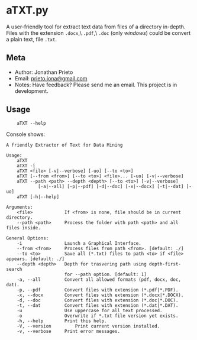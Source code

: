 aTXT.py
=======

A user-friendly tool for extract text data from files of a directory in-depth. 
Files with the extension ``.docx``,\ ``.pdf``,\ ``.doc`` (only *windows*) could be convert a plain
text, file ``.txt``. 

Meta
----

-  Author: Jonathan Prieto
-  Email: prieto.jona@gmail.com
-  Notes: Have feedback? Please send me an email. This project is in development.

Usage
-----

```
    aTXT --help 
```
Console shows:

```
A friendly Extractor of Text for Data Mining

Usage:
    aTXT
    aTXT -i
    aTXT <file> [-v|--verbose] [-uo] [--to <to>]
    aTXT [--from <from>] [--to <to>] <file>... [-uo] [-v|--verbose]
    aTXT --path <path> --depth <depth> [--to <to>] [-v|--verbose] 
            [-a|--all] [-p|--pdf] [-d|--doc] [-x|--docx] [-t|--dat] [-uo]
    aTXT [-h|--help] 

Arguments:
    <file>            If <from> is none, file should be in current directory.
    --path <path>     Process the folder with path <path> and all files inside.

General Options:
    -i                Launch a Graphical Interface.
    --from <from>     Process files from path <from>. [default: ./]
    --to <to>         Save all (*.txt) files to path <to> if <file> appears. [default: ./]
    --depth <depth>   Depth for trasvering path using depth-first-search
                      for --path option. [default: 1]
    -a, --all         Convert all allowed formats (pdf, docx, doc, dat).
    -p, --pdf         Convert files with extension (*.pdf|*.PDF).
    -x, --docx        Convert files with extension (*.docx|*.DOCX).
    -d, --doc         Convert files with extension (*.doc|*.DOC).
    -t, --dat         Convert files with extension (*.dat|*.DAT).
    -u                Use uppercase for all text processed.
    -o                Overwrite if *.txt file version yet exists.
    -h, --help        Print this help.
    -V, --version         Print current version installed.
    -v, --verbose     Print error messages.
```

